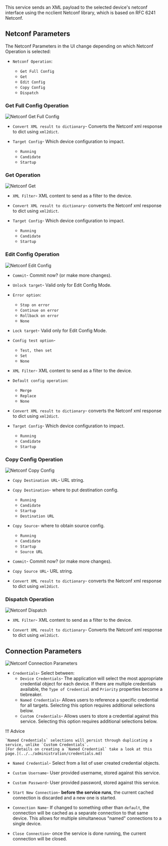 This service sends an XML payload to the selected device's netconf interface
using the ncclient Netconf library, which is based on RFC 6241 Netconf.

## Netconf Parameters

The Netconf Parameters in the UI change depending on which Netconf Operation
is selected:

- `Netconf Operation`:

    - `Get Full Config`
    - `Get`
    - `Edit Config`
    - `Copy Config`
    - `Dispatch`

### Get Full Config Operation

![Netconf Get Full Config](../../_static/automation/service_types/netconf_getfullconfig.png)

- `Convert XML result to dictionary`- Converts the Netconf xml response to dict
  using `xml2dict`.

- `Target Config`- Which device configuration to impact.

    - `Running`
    - `Candidate`
    - `Startup`

### Get Operation

![Netconf Get](../../_static/automation/service_types/netconf_get.png)

- `XML Filter`- XML content to send as a filter to the device.

- `Convert XML result to dictionary`- converts the Netconf xml response to dict
  using `xml2dict`.

- `Target Config`- Which device configuration to impact.

    - `Running`
    - `Candidate`
    - `Startup`

### Edit Config Operation

![Netconf Edit Config](../../_static/automation/service_types/netconf_editconfig.png)

- `Commit`- Commit now? (or make more changes).

- `Unlock target`- Valid only for Edit Config Mode.

- `Error option`:

    - `Stop on error`
    - `Continue on error`
    - `Rollback on error`
    - `None`

- `Lock target`- Valid only for Edit Config Mode.

- `Config test option`- 

    - `Test, then set`
    - `Set`
    - `None`

- `XML Filter`- XML content to send as a filter to the device.   
 
- `Default config operation`:

    - `Merge`
    - `Replace`
    - `None`

- `Convert XML result to dictionary`- converts the Netconf xml response to dict
  using `xml2dict`.

- `Target Config`- Which device configuration to impact.

    - `Running`
    - `Candidate`
    - `Startup`
    
### Copy Config Operation

![Netconf Copy Config](../../_static/automation/service_types/netconf_copyconfig.png)

- `Copy Destination URL`- URL string.

- `Copy Destination`- where to put destination config.

    - `Running`
    - `Candidate`
    - `Startup`
    - `Destination URL`

- `Copy Source`- where to obtain source config.

    - `Running`
    - `Candidate`
    - `Startup`
    - `Source URL`
    
- `Commit`- Commit now? (or make more changes).
 
- `Copy Source URL`- URL string.

- `Convert XML result to dictionary`- converts the Netconf xml response to dict
  using `xml2dict`.

### Dispatch Operation

![Netconf Dispatch](../../_static/automation/service_types/netconf_dispatch.png)

- `XML Filter`- XML content to send as a filter to the device.

- `Convert XML result to dictionary`- Converts the Netconf xml response to dict
  using `xml2dict`.

## Connection Parameters

![Netconf Connection Parameters](../../_static/automation/service_types/netconf_connection_parameters.png)

- `Credentials`- Select between:
    - `Device Credentials`- The application will select the most appropriate credential
      object for each device. If there are multiple credentials available, the 
      `Type of Credential` and `Priority` properties become a tiebreaker.
    - `Named Credentials`- Allows users to reference a specific credential for all targets. Selecting this 
      option requires additional selections below.
    - `Custom Credentials`- Allows users to store a credential against this service. Selecting this 
      option requires additional selections below.
      
!!! Advice

    `Named Credentials` selections will persist through duplicating a service, unlike `Custom Credentials`. 
    [For details on creating a `Named Credential` take a look at this page.](../../administration/credentials.md) 

- `Named Credential`- Select from a list of user created credential objects. 
- `Custom Username`- User provided username, stored against this service.
- `Custom Password`- User provided password, stored against this service.

- `Start New Connection`- **before the service runs**, the current
  cached connection is discarded and a new one is started.
    
- `Connection Name`- If changed to something other than `default`, the
  connection will be cached as a separate connection to that same device.
  This allows for multiple simultaneous "named" connections to a single
  device.
    
- `Close Connection`- once the service is done running, the current
  connection will be closed.
